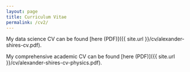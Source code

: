 ```yaml
---
layout: page
title: Curriculum Vitae
permalink: /cv2/
---
```


My data science CV can be found [here (PDF)]({{ site.url }}/cv/alexander-shires-cv.pdf).

My comprehensive academic CV can be found [here (PDF)]({{ site.url }}/cv/alexander-shires-cv-physics.pdf).

